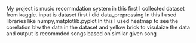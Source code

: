My project is music recommdation system in this first I collected dataset from kaggle. input is dataset first i did data_preprossing In this I used libraries like numpy,matplotlib.pyplot In this I used heatmap to see the corelation blw the data in the dataset and yellow brick to visulaize the data and output is recommded songs based on similar given song
